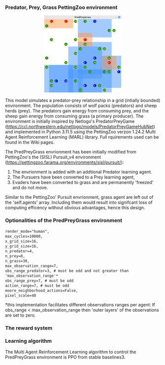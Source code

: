 
### Predator, Prey, Grass PettingZoo environment
<p align="center">
    <img src="https://github.com/doesburg11/PredPreyGrass/blob/main/assets/gif/predpreygrass.gif" width="250" height="250"/>
</p>

 This model simulates a predator-prey relationship in a grid (intially bounded) environment. The population consists of wolf packs (predators) and sheep herds (prey). The predators gain energy from consuming prey, and the sheep gain energy from consuming grass (a primary producer). The environment is initially inspired by Netlogo's PredatorPreyGame (https://ccl.northwestern.edu/netlogo/models/PredatorPreyGameHubNet) and implemented in Python 3.11.5 using the PettingZoo verzon 1.24.2 Multi Agent Reinforcement Learning (MARL) library. Full rquirements used can be found in the Wiki pages.

 The PredPreyGrass envrionment has been initially modified from PettingZoo's the (SISL) Pursuit_v4 environment (https://pettingzoo.farama.org/environments/sisl/pursuit/):
 1. The envrionment is added with an addtional Predator learning agent. 
 2. The Pursuers have been converted to a Prey learning agent,
 3. Evaders have been converted to grass and are permanently 'freezed' and do not move.

 Similar to the PettingZoo' Pursuit envrionment, grass agent are left out of the 'self.agents' array. Including them would result into signifcant loss of computing efficency without obvious advantages, hence this design.

 ### Optionalities of the PredPreyGrass environment
    render_mode="human", 
    max_cycles=10000, 
    x_grid_size=16, 
    y_grid_size=16, 
    n_predator=4,
    n_prey=8,
    n_grass=30,
    max_observation_range=7,     
    obs_range_predator=3, # must be odd and not greater than 'max_observation_range'*  
    obs_range_prey=7, # must be odd
    action_range=7, # must be odd
    moore_neighborhood_actions=False,
    pixel_scale=40

*this implementation facilitates different observations ranges per agent:
If obs_range < max_observation_range then 'outer layers' of the observations are set to zero.

### The reward system


### Learning algorithm 
The Multi Agent Reinforcement Learning algorithm to control the PredPreyGrass environment is PPO from stable baselines3.





